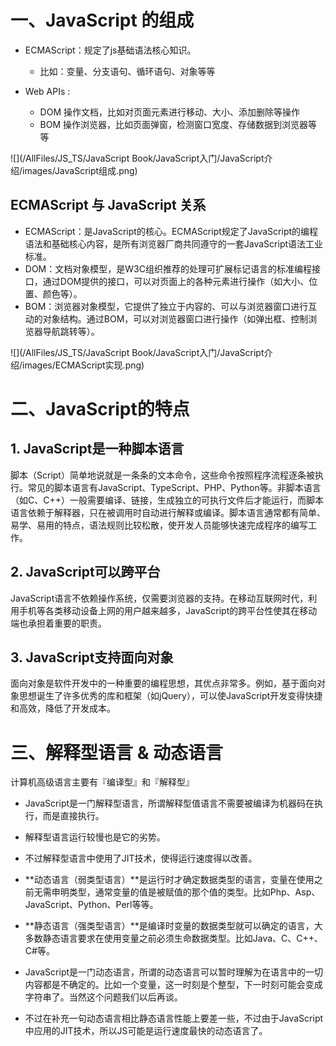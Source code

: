 

# 一、JavaScript 的组成

* ECMAScript：规定了js基础语法核心知识。 
    * 比如：变量、分支语句、循环语句、对象等等 

* Web APIs : 
    * DOM 操作文档，比如对页面元素进行移动、大小、添加删除等操作 
    * BOM 操作浏览器，比如页面弹窗，检测窗口宽度、存储数据到浏览器等等



![](/AllFiles/JS_TS/JavaScript Book/JavaScript入门/JavaScript介绍/images/JavaScript组成.png)



## ECMAScript 与 JavaScript 关系

- ECMAScript：是JavaScript的核心。ECMAScript规定了JavaScript的编程语法和基础核心内容，是所有浏览器厂商共同遵守的一套JavaScript语法工业标准。
- DOM：文档对象模型，是W3C组织推荐的处理可扩展标记语言的标准编程接口，通过DOM提供的接口，可以对页面上的各种元素进行操作（如大小、位置、颜色等）。
- BOM：浏览器对象模型，它提供了独立于内容的、可以与浏览器窗口进行互动的对象结构。通过BOM，可以对浏览器窗口进行操作（如弹出框、控制浏览器导航跳转等）。

![](/AllFiles/JS_TS/JavaScript Book/JavaScript入门/JavaScript介绍/images/ECMAScript实现.png)



# 二、JavaScript的特点

## 1. JavaScript是一种脚本语言

脚本（Script）简单地说就是一条条的文本命令，这些命令按照程序流程逐条被执行。常见的脚本语言有JavaScript、TypeScript、PHP、Python等。非脚本语言（如C、C++）一般需要编译、链接，生成独立的可执行文件后才能运行，而脚本语言依赖于解释器，只在被调用时自动进行解释或编译。脚本语言通常都有简单、易学、易用的特点，语法规则比较松散，使开发人员能够快速完成程序的编写工作。



## 2. JavaScript可以跨平台

JavaScript语言不依赖操作系统，仅需要浏览器的支持。在移动互联网时代，利用手机等各类移动设备上网的用户越来越多，JavaScript的跨平台性使其在移动端也承担着重要的职责。



## 3. JavaScript支持面向对象

面向对象是软件开发中的一种重要的编程思想，其优点非常多。例如，基于面向对象思想诞生了许多优秀的库和框架（如jQuery），可以使JavaScript开发变得快捷和高效，降低了开发成本。





# 三、解释型语言 & 动态语言

计算机高级语言主要有『编译型』和『解释型』

* JavaScript是一门解释型语言，所谓解释型值语言不需要被编译为机器码在执行，而是直接执行。
* 解释型语言运行较慢也是它的劣势。
* 不过解释型语言中使用了JIT技术，使得运行速度得以改善。



* **动态语言（弱类型语言）**是运行时才确定数据类型的语言，变量在使用之前无需申明类型，通常变量的值是被赋值的那个值的类型。比如Php、Asp、JavaScript、Python、Perl等等。

* **静态语言（强类型语言）**是编译时变量的数据类型就可以确定的语言，大多数静态语言要求在使用变量之前必须生命数据类型。比如Java、C、C++、C#等。



* JavaScript是一门动态语言，所谓的动态语言可以暂时理解为在语言中的一切内容都是不确定的。比如一个变量，这一时刻是个整型，下一时刻可能会变成字符串了。当然这个问题我们以后再谈。

* 不过在补充一句动态语言相比静态语言性能上要差一些，不过由于JavaScript中应用的JIT技术，所以JS可能是运行速度最快的动态语言了。

